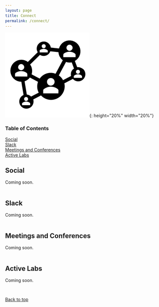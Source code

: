 ```yaml
---
layout: page
title: Connect
permalink: /connect/
---
```


![Connect](/assets/img/Connect.png){: height="20%" width="20%"}

### Table of Contents  
[Social](#social)  
[Slack](#slack)  
[Meetings and Conferences](#meetings-and-conferences)  
[Active Labs](#active-labs)  

## **Social**

Coming soon.  
&nbsp;

## **Slack**

Coming soon.  
&nbsp;

## **Meetings and Conferences**

Coming soon.  
&nbsp;

## **Active Labs**

Coming soon.

&nbsp;

<a href="#top">Back to top</a>  